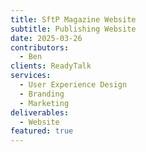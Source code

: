 ```yaml
---
title: SftP Magazine Website
subtitle: Publishing Website
date: 2025-03-26
contributors:
  - Ben
clients: ReadyTalk
services:
  - User Experience Design
  - Branding
  - Marketing
deliverables:
  - Website
featured: true
---
```

